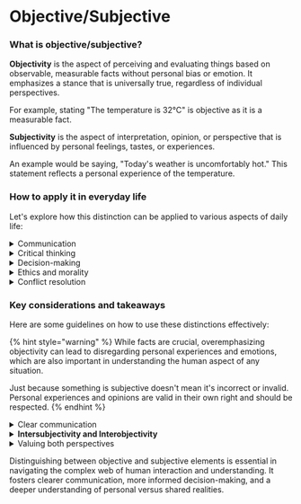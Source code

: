 # Objective/Subjective

### What is objective/subjective?

**Objectivity** is the aspect of perceiving and evaluating things based on observable, measurable facts without personal bias or emotion. It emphasizes a stance that is universally true, regardless of individual perspectives.&#x20;

For example, stating "The temperature is 32°C" is objective as it is a measurable fact.

**Subjectivity** is the aspect of interpretation, opinion, or perspective that is influenced by personal feelings, tastes, or experiences.&#x20;

An example would be saying, "Today's weather is uncomfortably hot." This statement reflects a personal experience of the temperature.

### How to apply it in everyday life

Let's explore how this distinction can be applied to various aspects of daily life:

<details>

<summary>Communication</summary>

Objectivity in communication involves sticking to facts, data, and observable phenomena. This approach is essential in scientific discussions, news reporting, and technical writing.&#x20;

Subjectivity in communication allows for personal expression and can be vital in artistic endeavors, personal storytelling, and expressing empathy.&#x20;

For instance, a journalist reports events objectively, whereas a novelist may describe the same events subjectively to convey emotions.

</details>

<details>

<summary>Critical thinking</summary>

Objectivity in critical thinking involves evaluating arguments based on evidence and logic, free from personal bias. It's crucial in scientific research and academic scholarship.&#x20;

Subjectively, critical thinking can involve personal interpretations and creative problem-solving, often seen in fields like literature analysis or ethical discussions.

</details>

<details>

<summary>Decision-making</summary>

Objective decision-making relies on factual information and logical analysis, crucial in business, law, and medicine. For example, a doctor choosing a treatment based on clinical evidence.&#x20;

Subjective decision-making incorporates personal beliefs, preferences, and values, which is important in personal life choices like choosing a career based on personal passion.

</details>

<details>

<summary>Ethics and morality</summary>

Objectivity in ethics seeks universal principles applicable to everyone, like human rights.&#x20;

Subjectively, ethics can involve personal moral beliefs and cultural values, which vary significantly among individuals and societies.&#x20;

For example, objective ethics might condemn stealing under any circumstance, whereas subjective ethics might consider stealing to feed a starving family as morally acceptable.

</details>

<details>

<summary>Conflict resolution</summary>

Objectivity is crucial in mediating conflicts, where a neutral stance based on facts is necessary.&#x20;

Subjectivity allows understanding individual emotional responses and personal experiences, helping to empathize with conflicting parties.

</details>

### Key considerations and takeaways

Here are some guidelines on how to use these distinctions effectively:

{% hint style="warning" %}
While facts are crucial, overemphasizing objectivity can lead to disregarding personal experiences and emotions, which are also important in understanding the human aspect of any situation.

Just because something is subjective doesn't mean it's incorrect or invalid. Personal experiences and opinions are valid in their own right and should be respected.
{% endhint %}

<details>

<summary>Clear communication</summary>

Effective communication often requires distinguishing between facts (objective) and opinions (subjective). Misunderstandings can arise if this distinction is not clear. For instance, a statement like "The room is cold" can be perceived differently. Objectively, it might mean the temperature is below a certain degree, but subjectively, it might reflect an individual's comfort level.

Be clear about whether you are presenting facts or personal opinions. One way to do this is to being your statements with phrases like "Research shows…" for objective claims or "I feel…" for subjective viewpoints to avoid confusion.

</details>

<details>

<summary><strong>Intersubjectivity and Interobjectivity</strong></summary>

Objective and subjective perspectives are not always mutually exclusive. Understanding the interplay between the two can lead to a more nuanced understanding of issues.

An example of such interplay is found in the concepts of intersubjectivity and interobjectivity:

**Intersubjectivity** refers to the shared, mutual understanding or the common ground that people develop through interactions and communications. It acknowledges that our personal experiences (subjective) are not isolated but are influenced and shaped by our interactions with others and the society at large. Here are some implications from this perspective :

1. **Shared understanding**\
   Intersubjectivity allows individuals to transcend their personal, subjective viewpoints and reach a mutual understanding. For example, in a discussion, while each person may have their subjective opinions, through effective communication and empathy, they can arrive at a shared perspective that respects and incorporates individual views.
2. **Validating personal experiences**\
   While certain feelings or perceptions are personal, they can be understood and empathized with by others. This shared understanding can turn subjective experiences into a collective reality, giving them a form of objective validity within a group or society.
3. **Navigating social constructs**\
   Many societal norms and beliefs are not purely objective but are rather the result of intersubjective agreements. For instance, the value of money or the concept of justice isn't based on objective facts alone but on a collective agreement about what these concepts mean and how they should function in society.
4. **Challenging Objectivity**\
   Intersubjectivity challenges the notion of a fixed, universal objectivity. It suggests that what is considered objective can be influenced by the collective subjective perspectives of a society at a given time, and as these collective perspectives shift, so too can the understanding of what is objective.

Though not as commonly discussed as intersubjectivity. **Interobjectivity** refers to the shared reality constructed by objects and their interactions in the physical world, independent of human observation or interpretation. Here are some implications:

1. **Shared realities**\
   Just as intersubjectivity refers to a shared understanding among individuals, interobjectivity refers to the shared reality created by objects. For instance, road signs, maps, or clocks provide a consistent, objective framework within which people can coordinate and make sense of their subjective experiences.
2. **Behavior-influencing environments**\
   The material environment, structured by objects, influences human perceptions and behaviors. This suggests that our subjective experiences are not only shaped by interactions with other people (intersubjectivity) but also by interactions with the material world (interobjectivity).
3. **Value-embedded objects**\
   Objects often embody collective practices, norms, and values. For instance, the architecture of a building or the layout of a city reflects and reinforces certain social structures and cultural values, contributing to a form of objective reality that is collectively experienced and upheld.\
   \
   These also influence human relationships and communication. For example, the design of a social media platform (an object) influences how people interact with each other, shaping the intersubjective realm of human communication and relationships.

</details>

<details>

<summary>Valuing both perspectives</summary>

Recognize the importance of both objective facts and subjective experiences. While objective data provides a solid foundation for understanding, subjective insights add depth and personal relevance.

</details>

Distinguishing between objective and subjective elements is essential in navigating the complex web of human interaction and understanding. It fosters clearer communication, more informed decision-making, and a deeper understanding of personal versus shared realities.

